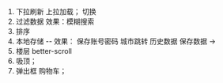 1. 下拉刷新 上拉加载； 切换
2. 过滤数据 
   效果：模糊搜索
3. 排序
4. 本地存储 -- 
    效果： 
        保存账号密码
        城市跳转
        历史数据
        保存数据 ->
5. 楼层 better-scroll
6. 吸顶；
7. 弹出框  购物车；




